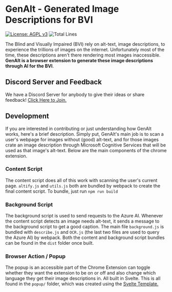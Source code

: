 
# GenAlt - Generated Image Descriptions for BVI

[![License: AGPL v3](https://img.shields.io/badge/License-AGPL%20v3-blue.svg)](https://www.gnu.org/licenses/agpl-3.0)
![Total Lines](https://img.shields.io/tokei/lines/github/anish-lakkapragada/GenAlt)

The Blind and Visually Impaired (BVI) rely on alt-text, image descriptions, to experience the trillions of images on the internet. Unfortunately most of the time, these descriptions aren't there rendering most images inaccessible. **GenAlt is a browser extension to generate these image descriptions through AI for the BVI**.

  

## Discord Server and Feedback

  

We have a Discord Server for anybody to give their ideas or share feedback! [Click Here to Join.](https://discord.gg/Xcft8CrXRq)

  

## Development

If you are interested in contributing or just understanding how GenAlt works, here's a brief description. Simply put, GenAlt's main job is to scan a user's webpage for images without (good) alt-text, and for those images crate an image description through Microsoft Cognitive Services that will be used as that image's alt-text. Below are the main components of the chrome extension.

  

### Content Script

  

The content script does all of this work with scanning the user's current page. `altify.js` and `utils.js` both are bundled by webpack to create the final content script. To bundle, just run ```npm run build```

  

### Background Script

  

The background script is used to send requests to the Azure AI. Whenever the content script detects an image needs alt-text, it sends a message to the background script to get a good caption. The main file `background.js` is bundled with `describe.js` and `OCR.js` (the last two files are used to query the Azure AI) by webpack. Both the content and background script bundles can be found in the `dist` folder once built.

  

### Browser Action / Popup

  

The popup is an accessible part of the Chrome Extension can toggle whether they want the extension to be on or off and also change which language they get their image descriptions in. All built in Svelte. This is all found in the `popup/` folder, which was created using the [Svelte Template.](https://github.com/sveltejs/template)
